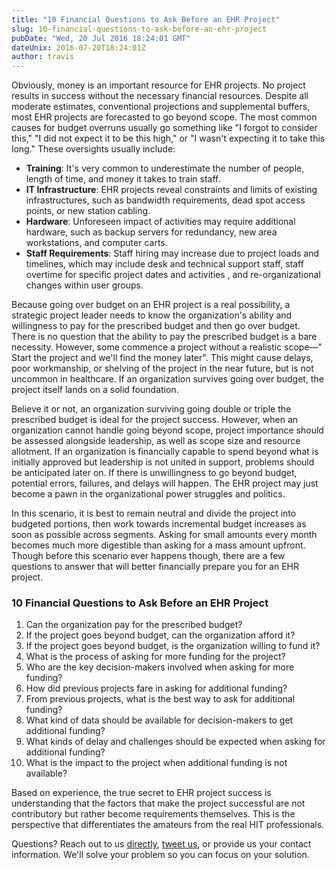 ```yaml
---
title: "10 Financial Questions to Ask Before an EHR Project"
slug: 10-financial-questions-to-ask-before-an-ehr-project
pubDate: "Wed, 20 Jul 2016 18:24:01 GMT"
dateUnix: 2016-07-20T18:24:01Z
author: travis
---
```


Obviously, money is an important resource for EHR projects. No project results in success without the necessary financial resources. Despite all moderate estimates, conventional projections and supplemental buffers, most EHR projects are forecasted to go beyond scope. The most common causes for budget overruns usually go something like "I forgot to consider this," "I did not expect it to be this high," or "I wasn't expecting it to take this long." These oversights usually include:

* **Training**: It's very common to underestimate the number of people, length of time, and money it takes to train staff.
* **IT Infrastructure**: EHR projects reveal constraints and limits of existing infrastructures, such as bandwidth requirements, dead spot access points, or new station cabling.
* **Hardware**: Unforeseen impact of activities may require additional hardware, such as backup servers for redundancy, new area workstations, and computer carts.
* **Staff Requirements**: Staff hiring may increase due to project loads and timelines, which may include desk and technical support staff, staff overtime for specific project dates and activities , and re-organizational changes within user groups.

Because going over budget on an EHR project is a real possibility, a strategic project leader needs to know the organization's ability and willingness to pay for the prescribed budget and then go over budget. There is no question that the ability to pay the prescribed budget is a bare necessity. However, some commence a project without a realistic scope—" Start the project and we'll find the money later". This might cause delays, poor workmanship, or shelving of the project in the near future, but is not uncommon in healthcare. If an organization survives going over budget, the project itself lands on a solid foundation. 

Believe it or not, an organization surviving going double or triple the prescribed budget is ideal for the project success. However, when an organization cannot handle going beyond scope, project importance should be assessed alongside leadership, as well as scope size and resource allotment. If an organization is financially capable to spend beyond what is initially approved but leadership is not united in support, problems should be anticipated later on. If there is unwillingness to go beyond budget, potential errors, failures, and delays will happen. The EHR project may just become a pawn in the organizational power struggles and politics.

In this scenario, it is best to remain neutral and divide the project into budgeted portions, then work towards incremental budget increases as soon as possible across segments. Asking for small amounts every month becomes much more digestible than asking for a mass amount upfront. Though before this scenario ever happens though, there are a few questions to answer that will better financially prepare you for an EHR project.

### 10 Financial Questions to Ask Before an EHR Project

1. Can the organization pay for the prescribed budget? 
2. If the project goes beyond budget, can the organization afford it? 
3. If the project goes beyond budget, is the organization willing to fund it?
4. What is the process of asking for more funding for the project? 
5. Who are the key decision-makers involved when asking for more funding? 
6. How did previous projects fare in asking for additional funding? 
7. From previous projects, what is the best way to ask for additional funding? 
8. What kind of data should be available for decision-makers to get additional funding? 
9. What kinds of delay and challenges should be expected when asking for additional funding?
10. What is the impact to the project when additional funding is not available?

Based on experience, the true secret to EHR project success is understanding that the factors that make the project successful are not contributory but rather become requirements themselves. This is the perspective that differentiates the amateurs from the real HIT professionals.

Questions? Reach out to us [directly][1], [tweet us][2], or provide us your contact information. We'll solve your problem so you can focus on your solution.

[1]: mailto:hello%40catalyze.io
[2]: https://twitter.com/catalyzeio
